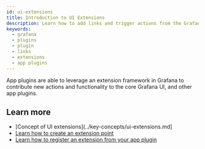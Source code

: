 ```yaml
---
id: ui-extensions
title: Introduction to UI Extensions
description: Learn how to add links and trigger actions from the Grafana user interface by using UI Extensions in app plugins.
keywords:
  - grafana
  - plugins
  - plugin
  - links
  - extensions
  - app plugins
---
```


App plugins are able to leverage an extension framework in Grafana to contribute new actions and functionality to the core Grafana UI, and other app plugins.

## Learn more

- [Concept of UI extensions](../key-concepts/ui-extensions.md]
- [Learn how to create an extension point](./create-an-extension-point.md)
- [Learn how to register an extension from your app plugin](./register-an-extension.md)
